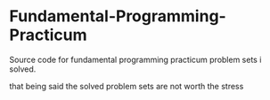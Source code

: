 # Fundamental-Programming-Practicum
Source code for fundamental programming practicum problem sets i solved.

that being said the solved problem sets are not worth the stress
